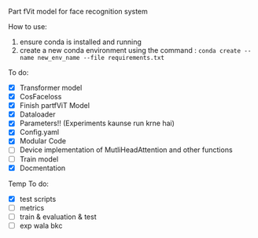 Part fVit model for face recognition system

How to use:

1. ensure conda is installed and running
2. create a new conda environment using the command : `conda create --name new_env_name --file requirements.txt`

To do:
- [x] Transformer model
- [x] CosFaceloss
- [x] Finish partfViT Model
- [x] Dataloader
- [x] Parameters!! (Experiments kaunse run krne hai)
- [x] Config.yaml
- [x] Modular Code
- [ ] Device implementation of MutliHeadAttention and other functions
- [ ] Train model
- [x] Docmentation

Temp To do:
- [x] test scripts
- [ ] metrics 
- [ ] train & evaluation & test
- [ ] exp wala bkc
